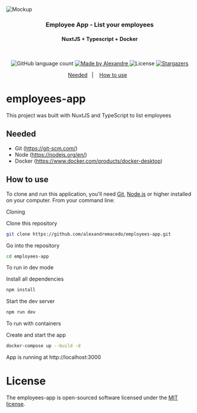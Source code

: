 <img alt="Mockup" src="https://i.imgur.com/0USvO01.jpeg">

<h3 align="center">
  Employee App - List your employees
</h3>

<h4 align="center">
  NuxtJS + Typescript + Docker
</h4>
</br>

<p align="center">
  <img alt="GitHub language count" src="https://img.shields.io/github/languages/count/AlexandreMacedo/employees-app?color=%2304D361">

  <a href="https://github.com/AlexandreMacedo">
    <img alt="Made by Alexandre" src="https://img.shields.io/badge/made%20by-Alexandre-%2304D361">
  </a>

  <img alt="License" src="https://img.shields.io/badge/license-MIT-%2304D361">

  <a href="https://github.com/AlexandreMacedo/user/stargazers">
    <img alt="Stargazers" src="https://img.shields.io/github/stars/AlexandreMacedo/employees-app?style=social">
  </a>
</p>

<p align="center">
  <a href="#needed">Needed</a>&nbsp;&nbsp;&nbsp;|&nbsp;&nbsp;&nbsp;
  <a href="#how-to-use">How to use</a>&nbsp;&nbsp;&nbsp;
</p>

# employees-app

This project was built with NuxtJS and TypeScript to list employees

## Needed

- Git (https://git-scm.com/)
- Node (https://nodejs.org/en/)
- Docker (https://www.docker.com/products/docker-desktop)

## How to use

To clone and run this application, you'll need [Git](https://git-scm.com), [Node.js][nodejs] or higher installed on your computer. From your command line:

Cloning

Clone this repository

```bash
git clone https://github.com/alexandremacedo/employees-app.git
```

Go into the repository

```bash
cd employees-app
```

To run in dev mode

Install all dependencies

```bash
npm install
```

Start the dev server

```bash
npm run dev
```

To run with containers

Create and start the app

```bash
docker-compose up --build -d
```

App is running at http://localhost:3000

# License

The employees-app is open-sourced software licensed under the [MIT license](https://opensource.org/licenses/MIT).

[nodejs]: https://nodejs.org/
